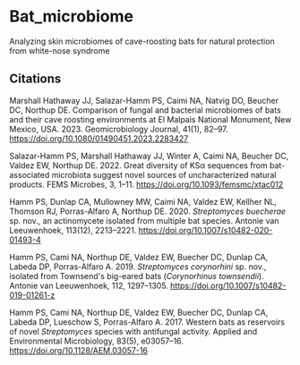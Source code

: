 # Bat_microbiome
Analyzing skin microbiomes of cave-roosting bats for natural protection from white-nose syndrome

## Citations ##

Marshall Hathaway JJ, Salazar-Hamm PS, Caimi NA, Natvig DO, Beucher DC, Northup DE. Comparison of fungal and bacterial microbiomes of bats and their cave roosting environments at El Malpais National Monument, New Mexico, USA. 2023. Geomicrobiology Journal, 41(1), 82–97. https://doi.org/10.1080/01490451.2023.2283427

Salazar-Hamm PS, Marshall Hathaway JJ, Winter A, Caimi NA, Beucher DC, Valdez EW, Northup DE. 2022. Great diversity of KSα sequences from bat-associated microbiota suggest novel sources of uncharacterized natural products. FEMS Microbes, 3, 1–11. https://doi.org/10.1093/femsmc/xtac012

Hamm PS, Dunlap CA, Mullowney MW, Caimi NA, Valdez EW, Kellher NL, Thomson RJ, Porras-Alfaro A, Northup DE. 2020. *Streptomyces buecherae* sp. nov., an actinomycete isolated from multiple bat species. Antonie van Leeuwenhoek, 113(12), 2213–2221. https://doi.org/10.1007/s10482-020-01493-4

Hamm PS, Cami NA, Northup DE, Valdez EW, Buecher DC, Dunlap CA, Labeda DP, Porras-Alfaro A. 2019. *Streptomyces corynorhini* sp. nov., isolated from Townsend's big-eared bats (*Corynorhinus townsendii*). Antonie van Leeuwenhoek, 112, 1297–1305. https://doi.org/10.1007/s10482-019-01261-z

Hamm PS, Cami NA, Northup DE, Valdez EW, Buecher DC, Dunlap CA, Labeda DP, Lueschow S, Porras-Alfaro A. 2017. Western bats as reservoirs of novel *Streptomyces* species with antifungal activity. Applied and Environmental Microbiology, 83(5), e03057–16. https://doi.org/10.1128/AEM.03057-16
